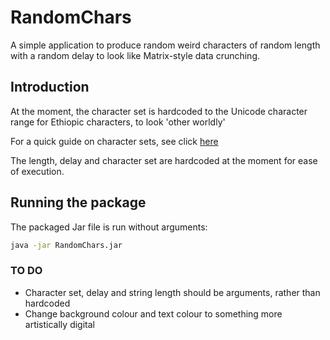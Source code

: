 # RandomChars
A simple application to produce random weird characters of random length with a random delay to look like Matrix-style data crunching.

## Introduction

At the moment, the character set is hardcoded to the Unicode character range for Ethiopic characters, to look 'other worldly'

For a quick guide on character sets, see click [here](http://jrgraphix.net/research/unicode_blocks.php)

The length, delay and character set are hardcoded at the moment for ease of execution.

## Running the package

The packaged Jar file is run without arguments:

```bash
java -jar RandomChars.jar
```

### TO DO

- Character set, delay and string length should be arguments, rather than hardcoded
- Change background colour and text colour to something more artistically digital
